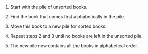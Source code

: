1. Start with the pile of unsorted books.

2. Find the book that comes first alphabetically in the pile.

3. Move this book to a new pile for sorted books.

4. Repeat steps 2 and 3 until no books are left in the unsorted pile.

5. The new pile now contains all the books in alphabetical order.
